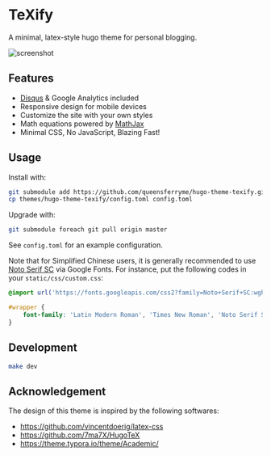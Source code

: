 # TeXify

A minimal, latex-style hugo theme for personal blogging.

![screenshot](https://raw.githubusercontent.com/queensferryme/hugo-theme-texify/master/images/screenshot.png)

## Features

- [Disqus](https://disqus.com/) & Google Analytics included
- Responsive design for mobile devices
- Customize the site with your own styles
- Math equations powered by [MathJax](https://www.mathjax.org/)
- Minimal CSS, No JavaScript, Blazing Fast!

## Usage

Install with:

```bash
git submodule add https://github.com/queensferryme/hugo-theme-texify.git themes/hugo-theme-texify
cp themes/hugo-theme-texify/config.toml config.toml
```

Upgrade with:

```bash
git submodule foreach git pull origin master
```

See `config.toml` for an example configuration.

Note that for Simplified Chinese users, it is generally recommended to use [Noto Serif SC](https://fonts.google.com/specimen/Noto+Serif+SC) via Google Fonts. For instance, put the following codes in your `static/css/custom.css`:

```css
@import url('https://fonts.googleapis.com/css2?family=Noto+Serif+SC:wght@300;700&display=swap');

#wrapper {
    font-family: 'Latin Modern Roman', 'Times New Roman', 'Noto Serif SC', serif;
}
```

## Development

```bash
make dev
```

## Acknowledgement

The design of this theme is inspired by the following softwares:

- https://github.com/vincentdoerig/latex-css
- https://github.com/7ma7X/HugoTeX
- https://theme.typora.io/theme/Academic/
